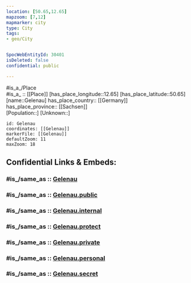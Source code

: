 ```yaml
---
location: [50.65,12.65] 
mapzoom: [7,12] 
mapmarker: city 
type: City
tags:
- geo/City


SpocWebEntityId: 30401
isDeleted: false
confidential: public

---
```

#is_a_/Place  
#is_a_ :: [[Place]] 
[has_place_longitude::12.65] 
[has_place_latitude::50.65] 
[name::Gelenau] 
has_place_country:: [[Germany]]  
has_place_province:: [[Sachsen]]  
[Population::] 
[Unknown::] 


```leaflet
id: Gelenau
coordinates: [[Gelenau]] 
markerFile: [[Gelenau]] 
defaultZoom: 11 
maxZoom: 18
```


## Confidential Links & Embeds: 

### #is_/same_as :: [Gelenau](/_Standards/Earth/Continent/Europe/Europe~Central/Germany/Germany~East/Sachsen/counties~Sachsen/Zwickau/cities~Zwickau/Hartenstein/City/Gelenau.md) 

### #is_/same_as :: [Gelenau.public](/_public/Earth/Continent/Europe/Europe~Central/Germany/Germany~East/Sachsen/counties~Sachsen/Zwickau/cities~Zwickau/Hartenstein/City/Gelenau.public.md) 

### #is_/same_as :: [Gelenau.internal](/_internal/Earth/Continent/Europe/Europe~Central/Germany/Germany~East/Sachsen/counties~Sachsen/Zwickau/cities~Zwickau/Hartenstein/City/Gelenau.internal.md) 

### #is_/same_as :: [Gelenau.protect](/_protect/Earth/Continent/Europe/Europe~Central/Germany/Germany~East/Sachsen/counties~Sachsen/Zwickau/cities~Zwickau/Hartenstein/City/Gelenau.protect.md) 

### #is_/same_as :: [Gelenau.private](/_private/Earth/Continent/Europe/Europe~Central/Germany/Germany~East/Sachsen/counties~Sachsen/Zwickau/cities~Zwickau/Hartenstein/City/Gelenau.private.md) 

### #is_/same_as :: [Gelenau.personal](/_personal/Earth/Continent/Europe/Europe~Central/Germany/Germany~East/Sachsen/counties~Sachsen/Zwickau/cities~Zwickau/Hartenstein/City/Gelenau.personal.md) 

### #is_/same_as :: [Gelenau.secret](/_secret/Earth/Continent/Europe/Europe~Central/Germany/Germany~East/Sachsen/counties~Sachsen/Zwickau/cities~Zwickau/Hartenstein/City/Gelenau.secret.md)

